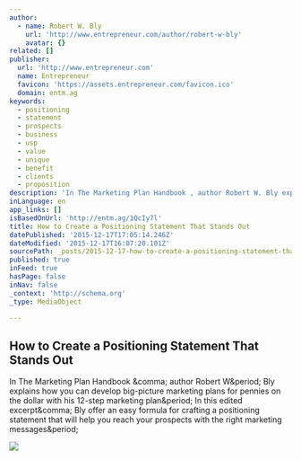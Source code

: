 ```yaml
---
author:
  - name: Robert W. Bly
    url: 'http://www.entrepreneur.com/author/robert-w-bly'
    avatar: {}
related: []
publisher:
  url: 'http://www.entrepreneur.com'
  name: Entrepreneur
  favicon: 'https://assets.entrepreneur.com/favicon.ico'
  domain: entm.ag
keywords:
  - positioning
  - statement
  - prospects
  - business
  - usp
  - value
  - unique
  - benefit
  - clients
  - proposition
description: 'In The Marketing Plan Handbook , author Robert W. Bly explains how you can develop big-picture marketing plans for pennies on the dollar with his 12-step marketing plan. In this edited excerpt, Bly offer an easy formula for crafting a positioning statement that will help you reach your prospects with the right marketing messages.'
inLanguage: en
app_links: []
isBasedOnUrl: 'http://entm.ag/1QcIy7l'
title: How to Create a Positioning Statement That Stands Out
datePublished: '2015-12-17T17:05:14.246Z'
dateModified: '2015-12-17T16:07:20.101Z'
sourcePath: _posts/2015-12-17-how-to-create-a-positioning-statement-that-stands-out.md
published: true
inFeed: true
hasPage: false
inNav: false
_context: 'http://schema.org'
_type: MediaObject

---
```

<article style=""><h1>How to Create a Positioning Statement That Stands Out</h1><p>In The Marketing Plan Handbook &amp;comma; author Robert W&amp;period; Bly explains how you can develop big-picture marketing plans for pennies on the dollar with his 12-step marketing plan&amp;period; In this edited excerpt&amp;comma; Bly offer an easy formula for crafting a positioning statement that will help you reach your prospects with the right marketing messages&amp;period;</p><img src="https://assets.entrepreneur.com/content/3x2/822/20150416190902-handwriting-reveal-confidence-creativity-health.jpeg" /></article>
